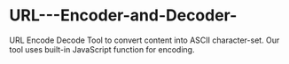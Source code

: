 # URL---Encoder-and-Decoder-
URL Encode Decode Tool to convert content into ASCII character-set. Our tool uses built-in JavaScript function for encoding.
